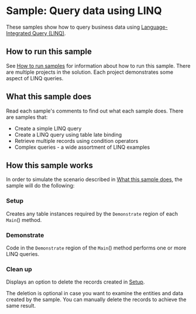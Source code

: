 
# Sample: Query data using LINQ

These samples show how to query business data using [Language-Integrated Query (LINQ)](https://docs.microsoft.com/en-us/dotnet/csharp/programming-guide/concepts/linq/introduction-to-linq-queries).

## How to run this sample

See [How to run samples](https://github.com/microsoft/PowerApps-Samples/blob/master/dataverse/README.md) for information about how to run this sample. There are multiple projects in the solution. Each project demonstrates some aspect of LINQ queries.

## What this sample does

Read each sample's comments to find out what each sample does. There are samples that:

* Create a simple LINQ query
* Create a LINQ query using table late binding
* Retrieve multiple records using condition operators
* Complex queries - a wide assortment of LINQ examples

## How this sample works

In order to simulate the scenario described in [What this sample does](#what-this-sample-does), the sample will do the following:

### Setup

Creates any table instances required by the `Demonstrate` region of each `Main`() method.

### Demonstrate

Code in the `Demonstrate` region of the `Main`() method performs one or more LINQ queries.

### Clean up

Displays an option to delete the records created in [Setup](#setup).

The deletion is optional in case you want to examine the entities and data created by the sample. You can manually delete the records to achieve the same result.